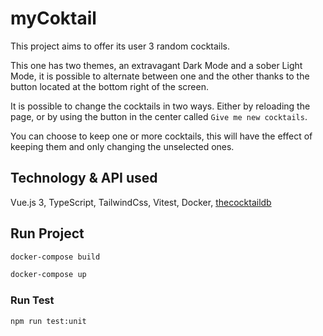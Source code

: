 # myCoktail
This project aims to offer its user 3 random cocktails.


This one has two themes, an extravagant Dark Mode and a sober Light Mode, it is possible to alternate between one and the other thanks to the button located at the bottom right of the screen.


It is possible to change the cocktails in two ways. Either by reloading the page, or by using the button in the center called `Give me new cocktails`.


You can choose to keep one or more cocktails, this will have the effect of keeping them and only changing the unselected ones.


## Technology & API used 
Vue.js 3, TypeScript, TailwindCss, Vitest, Docker, [thecocktaildb](https://www.thecocktaildb.com/)

## Run Project

```sh
docker-compose build
```

```sh
docker-compose up
```

### Run Test

```sh
npm run test:unit
```

